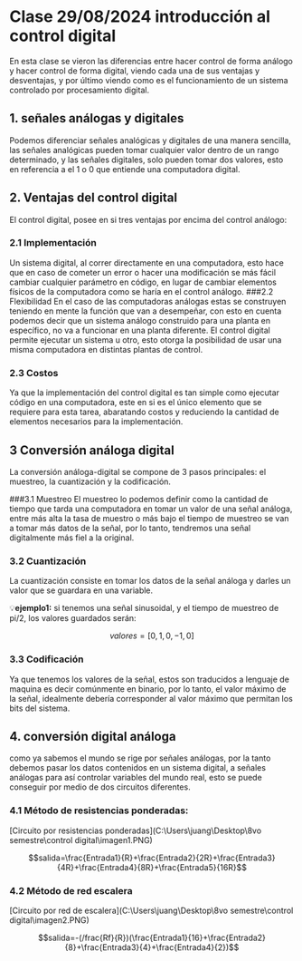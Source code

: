 # Clase 29/08/2024 introducción al control digital 

En esta clase se vieron las diferencias entre hacer control de forma análogo y hacer control de forma digital, viendo cada una de sus ventajas y desventajas, y por último viendo como es el funcionamiento de un sistema controlado por procesamiento digital.
## 1. señales análogas y digitales
Podemos diferenciar señales analógicas y digitales de una manera sencilla, las señales analógicas pueden tomar cualquier valor dentro de un rango determinado, y las señales digitales, solo pueden tomar dos valores, esto en referencia a el 1 o 0 que entiende una computadora digital.

## 2. Ventajas del control digital
El control digital, posee en si tres ventajas por encima del control análogo:

### 2.1 Implementación
Un sistema digital, al correr directamente en una computadora, esto hace que en caso de cometer un error o hacer una modificación se más fácil cambiar cualquier parámetro en código, en lugar de cambiar elementos físicos de la computadora como se haría en el control análogo.
###2.2 Flexibilidad
En el caso de las computadoras análogas estas se construyen teniendo en mente la función que van a desempeñar, con esto en cuenta podemos decir que un sistema análogo construido para una planta en específico, no va a funcionar en una planta diferente. El control digital permite ejecutar un sistema u otro, esto otorga la posibilidad de usar una misma computadora en distintas plantas de control.
### 2.3 Costos
Ya que la implementación del control digital es tan simple como ejecutar código en una computadora, este en si es el único elemento que se requiere para esta tarea, abaratando costos y reduciendo la cantidad de elementos necesarios para la implementación.

## 3 Conversión análoga digital
La conversión análoga-digital se compone de 3 pasos principales: el muestreo, la cuantización y la codificación.

###3.1 Muestreo
El muestreo lo podemos definir como la cantidad de tiempo que tarda una computadora en tomar un valor de una señal análoga, entre más alta la tasa de muestro o más bajo el tiempo de muestreo se van a tomar más datos de la señal, por lo tanto, tendremos una señal digitalmente más fiel a la original.

### 3.2 Cuantización
La cuantización consiste en tomar los datos de la señal análoga y darles un valor que se guardara en una variable.

💡**ejemplo1:** si tenemos una señal sinusoidal, y el tiempo de muestreo de  pi/2, los valores guardados serán:

$$valores=[0,1,0,-1,0]$$

### 3.3 Codificación
Ya que tenemos los valores de la señal, estos son traducidos a lenguaje de maquina es decir comúnmente en binario, por lo tanto, el valor máximo de la señal, idealmente debería corresponder al valor máximo que permitan los bits del sistema.

## 4. conversión digital análoga

como ya sabemos el mundo se rige por señales análogas, por la tanto debemos pasar los datos contenidos en un sistema digital, a señales análogas para así controlar variables del mundo real, esto se puede conseguir por medio de dos circuitos diferentes.

### 4.1 Método de resistencias ponderadas:

[Circuito por resistencias ponderadas](C:\Users\juang\Desktop\8vo semestre\control digital\imagen1.PNG)

$$salida=\frac{Entrada1}{R}+\frac{Entrada2}{2R}+\frac{Entrada3}{4R}+\frac{Entrada4}{8R}+\frac{Entrada5}{16R}$$

### 4.2 Método de red escalera

[Circuito por red de escalera](C:\Users\juang\Desktop\8vo semestre\control digital\imagen2.PNG)

$$salida=-(/frac{Rf}{R})(\frac{Entrada1}{16}+\frac{Entrada2}{8}+\frac{Entrada3}{4}+\frac{Entrada4}{2})$$






